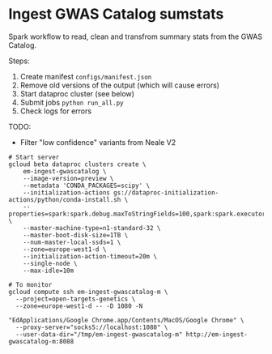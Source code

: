 Ingest GWAS Catalog sumstats
============================

Spark workflow to read, clean and transfrom summary stats from the GWAS Catalog.

Steps:
  1. Create manifest `configs/manifest.json`
  2. Remove old versions of the output (which will cause errors)
  3. Start dataproc cluster (see below)
  4. Submit jobs `python run_all.py`
  5. Check logs for errors


TODO:
- Filter "low confidence" variants from Neale V2

```
# Start server
gcloud beta dataproc clusters create \
    em-ingest-gwascatalog \
    --image-version=preview \
    --metadata 'CONDA_PACKAGES=scipy' \
    --initialization-actions gs://dataproc-initialization-actions/python/conda-install.sh \
    --properties=spark:spark.debug.maxToStringFields=100,spark:spark.executor.cores=31,spark:spark.executor.instances=1 \
    --master-machine-type=n1-standard-32 \
    --master-boot-disk-size=1TB \
    --num-master-local-ssds=1 \
    --zone=europe-west1-d \
    --initialization-action-timeout=20m \
    --single-node \
    --max-idle=10m

# To monitor
gcloud compute ssh em-ingest-gwascatalog-m \
  --project=open-targets-genetics \
  --zone=europe-west1-d -- -D 1080 -N

"EdApplications/Google Chrome.app/Contents/MacOS/Google Chrome" \
  --proxy-server="socks5://localhost:1080" \
  --user-data-dir="/tmp/em-ingest-gwascatalog-m" http://em-ingest-gwascatalog-m:8088
```
